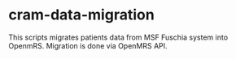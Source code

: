 # cram-data-migration
This scripts migrates patients data from  MSF Fuschia system into OpenmRS.
Migration is done via OpenMRS API.
